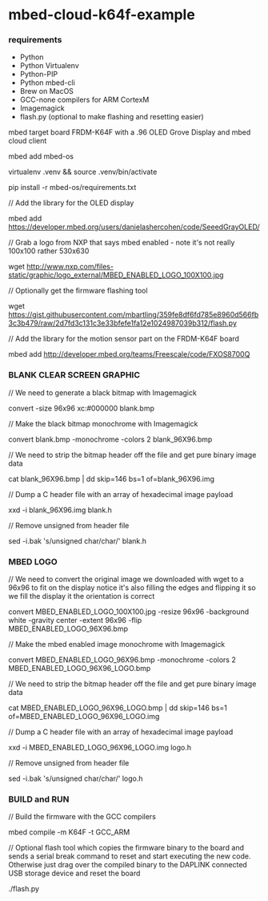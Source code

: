 # mbed-cloud-k64f-example

### requirements

- Python
- Python Virtualenv
- Python-PIP
- Python mbed-cli
- Brew on MacOS
- GCC-none compilers for ARM CortexM
- Imagemagick
- flash.py (optional to make flashing and resetting easier)

mbed target board FRDM-K64F with a .96 OLED Grove Display and mbed cloud client

<!---
mbed new mbed-cloud-k64f-example && cd mbed-cloud-k64f-example
-->

mbed add mbed-os

virtualenv .venv && source .venv/bin/activate

pip install -r mbed-os/requirements.txt

// Add the library for the OLED display

mbed add https://developer.mbed.org/users/danielashercohen/code/SeeedGrayOLED/

// Grab a logo from NXP that says mbed enabled - note it's not really 100x100 rather 530x630

wget http://www.nxp.com/files-static/graphic/logo_external/MBED_ENABLED_LOGO_100X100.jpg

// Optionally get the firmware flashing tool

wget https://gist.githubusercontent.com/mbartling/359fe8df6fd785e8960d566fb3c3b479/raw/2d7fd3c131c3e33bfefe1fa12e1024987039b312/flash.py

// Add the library for the motion sensor part on the FRDM-K64F board

mbed add http://developer.mbed.org/teams/Freescale/code/FXOS8700Q

### BLANK CLEAR SCREEN GRAPHIC

// We need to generate a black bitmap with Imagemagick

convert -size 96x96 xc:#000000 blank.bmp

// Make the black bitmap monochrome with Imagemagick

convert blank.bmp -monochrome -colors 2 blank_96X96.bmp

// We need to strip the bitmap header off the file and get pure binary image data

cat blank_96X96.bmp | dd skip=146 bs=1 of=blank_96X96.img

// Dump a C header file with an array of hexadecimal image payload

xxd -i blank_96X96.img blank.h

// Remove unsigned from header file

sed -i.bak 's/unsigned char/char/' blank.h


### MBED LOGO

// We need to convert the original image we downloaded with wget to a 96x96 to fit on the display
notice it's also filling the edges and flipping it so we fill the display it the orientation is correct

convert MBED_ENABLED_LOGO_100X100.jpg -resize 96x96 -background white -gravity center -extent 96x96 -flip MBED_ENABLED_LOGO_96X96.bmp

// Make the mbed enabled image monochrome with Imagemagick

convert MBED_ENABLED_LOGO_96X96.bmp -monochrome -colors 2 MBED_ENABLED_LOGO_96X96_LOGO.bmp

// We need to strip the bitmap header off the file and get pure binary image data

cat MBED_ENABLED_LOGO_96X96_LOGO.bmp | dd skip=146 bs=1 of=MBED_ENABLED_LOGO_96X96_LOGO.img

// Dump a C header file with an array of hexadecimal image payload

xxd -i MBED_ENABLED_LOGO_96X96_LOGO.img logo.h

// Remove unsigned from header file

sed -i.bak 's/unsigned char/char/' logo.h

### BUILD and RUN

// Build the firmware with the GCC compilers

mbed compile -m K64F -t GCC_ARM

// Optional flash tool which copies the firmware binary to the board and sends a serial break
command to reset and start executing the new code.  Otherwise just drag over the compiled
binary to the DAPLINK connected USB storage device and reset the board

./flash.py